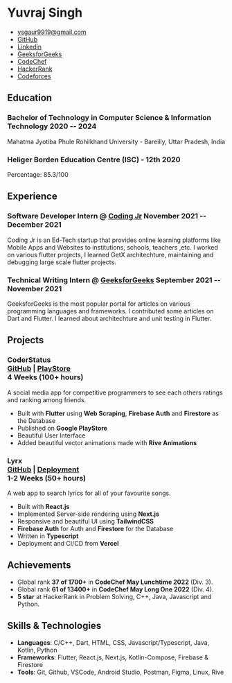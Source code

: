 # Yuvraj Singh

- <ysgaur9919@gmail.com>
- [GitHub](https://github.com/curiousyuvi)
- [Linkedin](https://www.linkedin.com/in/yuvraj-singh-b85ab71b9/)
- [GeeksforGeeks](https://auth.geeksforgeeks.org/user/curiousyuvi/articles)
- [CodeChef](https://codechef.com/users/curiousyuvi007)
- [HackerRank](https://www.hackerrank.com/curiousyuvi?hr_r=1)
- [Codeforces](https://codeforces.com/profile/curiousyuvi007)

## Education

### <span class="ed-heading">Bachelor of Technology in Computer Science & Information Technology </span > <span class="technologies">2020 -- 2024 </span>

Mahatma Jyotiba Phule Rohilkhand University - Bareilly, Uttar Pradesh, India

### <span class="ed-heading">Heliger Borden Education Centre (ISC) - 12th </span > <span class="technologies">2020</span>

Percentage: 85.3/100

## Experience

### <span>Software Developer Intern @ [Coding Jr](https://codingjr.in/) </span> <span class="technologies">November 2021 -- December 2021</span>

Coding Jr is an Ed-Tech startup that provides online learning platforms like Mobile Apps and Websites to institutions, schools, teachers ,etc. I worked on various flutter projects, I learned GetX architechture, maintaining and debugging large scale flutter projects.

### <span>Technical Writing Intern @ [GeeksforGeeks](https://www.geeksforgeeks.org/) </span> <span class="technologies">September 2021 -- November 2021</span>

GeeksforGeeks is the most popular portal for articles on various programming languages and frameworks. I contributed some articles on Dart and Flutter. I learned about architechture and unit testing in Flutter.

## Projects

### <span class="project-heading">CoderStatus <div class="link">[GitHub](https://github.com/curiousyuvi/coder_status) | [PlayStore](https://play.google.com/store/apps/details?id=com.curiousyuvi.coderstatus)</div></span> <span class="technologies">4 Weeks (100+ hours)</span>

A social media app for competitive programmers to see each others ratings and ranking among friends.

- Built with **Flutter** using **Web Scraping**, **Firebase Auth** and **Firestore** as the Database
- Published on **Google PlayStore**
- Beautiful User Interface
- Added beautiful vector animations made with **Rive Animations**

### <span class="project-heading">Lyrx<div class="link">[GitHub](https://github.com/curiousyuvi/lyrx) | [Deployment](https://lyrx.vercel.app/)</div></span> <span class="technologies">1-2 Weeks (50+ hours)</span>

A web app to search lyrics for all of your favourite songs.

- Built with **React.js**
- Implemented Server-side rendering using **Next.js**
- Responsive and beautiful UI using **TailwindCSS**
- **Firebase Auth** for Auth and **Firestore** for the Database
- Written in **Typescript**
- Deployment and CI/CD from **Vercel**

## Achievements

- Global rank **37 of 1700+** in **CodeChef May Lunchtime 2022** (Div. 3).
- Global rank **61 of 13400+** in **CodeChef May Long One 2022** (Div. 4).
- **5 star** at HackerRank in Problem Solving, C++, Java, Javascript and Python.

## Skills & Technologies

- **Languages**: C/C++, Dart, HTML, CSS, Javascript/Typescript, Java, Kotlin, Python
- **Frameworks**: Flutter, React.js, Next.js, Kotlin-Compose, Firebase & Firestore
- **Tools**: Git, Github, VSCode, Android Studio, Postman, Figma, Linux, Rive

